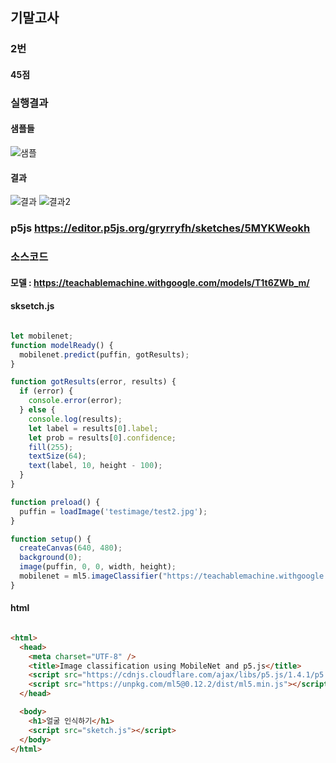 ## 기말고사

### 2번

#### 45점

### 실행결과
#### 샘플들
![샘플](https://user-images.githubusercontent.com/50912987/207224026-54e468a0-0099-4ed3-9afe-8586672d08ff.png)
#### 결과
![결과](https://user-images.githubusercontent.com/50912987/207223705-5a910b3d-846b-4e66-aa9b-64b8753d0c1d.png)
![결과2](https://user-images.githubusercontent.com/50912987/207223918-44a300ee-13d6-4f99-8572-22b350dc40ca.PNG)

### p5js https://editor.p5js.org/gryrryfh/sketches/5MYKWeokh
### 소스코드
#### 모델 : https://teachablemachine.withgoogle.com/models/T1t6ZWb_m/
#### sksetch.js

``` javascript

let mobilenet;
function modelReady() {
  mobilenet.predict(puffin, gotResults);
}

function gotResults(error, results) {
  if (error) {
    console.error(error);
  } else {
    console.log(results);
    let label = results[0].label;
    let prob = results[0].confidence;
    fill(255);
    textSize(64);
    text(label, 10, height - 100);
  }
}

function preload() {
  puffin = loadImage('testimage/test2.jpg');
}

function setup() {
  createCanvas(640, 480);
  background(0);
  image(puffin, 0, 0, width, height);
  mobilenet = ml5.imageClassifier("https://teachablemachine.withgoogle.com/models/T1t6ZWb_m/", modelReady);
}
```

#### html

``` html

<html>
  <head>
    <meta charset="UTF-8" />
    <title>Image classification using MobileNet and p5.js</title>
    <script src="https://cdnjs.cloudflare.com/ajax/libs/p5.js/1.4.1/p5.js"></script>
    <script src="https://unpkg.com/ml5@0.12.2/dist/ml5.min.js"></script>
  </head>

  <body>
    <h1>얼굴 인식하기</h1>
    <script src="sketch.js"></script>
  </body>
</html>


```

